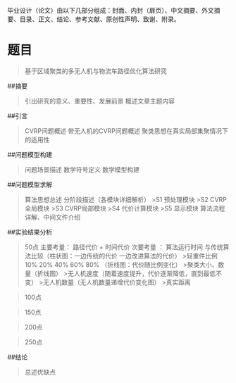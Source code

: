 毕业设计（论文）由以下几部分组成：封面、内封（扉页）、中文摘要、外文摘要、目录、正文、结论、参考文献、原创性声明、致谢、附录。

# 题目
>基于区域聚类的多无人机与物流车路径优化算法研究

##摘要
>引出研究的意义、重要性、发展前景
>概述文章主题内容

##引言
>CVRP问题概述
>带无人机的CVRP问题概述
>聚类思想在真实局部集聚情况下的适用性

##问题模型构建
>问题场景描述
>数学符号定义
>数学模型构建

##问题模型求解
>算法思想总述
>分阶段描述（各模块详细解析）
    >S1 预处理模块
    >S2 CVRP全局模块
    >S3 CVRP局部模块
    >S4 代价计算模块
    >S5 显示模块
>算法流程详解、中间文件介绍

##实验结果分析
>50点
>主要考量： 路径代价 + 时间代价     次要考量 ：  算法运行时间
>与传统算法比较（柱状图：一边传统的代价 一边改进算法的代价）
    >轻重件比例 10% 20% 40% 60% 80% （折线图：代价随比例变化）
    >聚类大小、数量（折线图）
    >无人机速度（随着速度提升，代价逐渐降低，直到最低不变）
    >无人机数量（无人机数量递增代价变化图）
    >真实距离

>100点

>150点

>200点

>250点

##结论
>总述优缺点